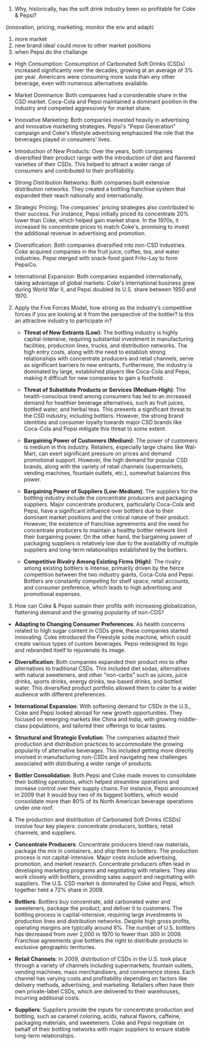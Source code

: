 1. Why, historically, has the soft drink industry been so profitable
   for Coke & Pepsi?

(innovation, pricing, marketing, monitor the env and adapt)
1. more market
2. new brand idea! could move to other market positions 
3. when Pepsi do the challange

- High Consumption: Consumption of Carbonated Soft Drinks (CSDs) increased significantly over the decades, growing at an average of 3% per year. Americans were consuming more soda than any other beverage, even with numerous alternatives available.

- Market Dominance: Both companies had a considerable share in the CSD market. Coca-Cola and Pepsi maintained a dominant position in the industry and competed aggressively for market share.

- Innovative Marketing: Both companies invested heavily in advertising and innovative marketing strategies. Pepsi's "Pepsi Generation" campaign and Coke's lifestyle advertising emphasized the role that the beverages played in consumers' lives.

- Introduction of New Products: Over the years, both companies diversified their product range with the introduction of diet and flavored varieties of their CSDs. This helped to attract a wider range of consumers and contributed to their profitability.

- Strong Distribution Networks: Both companies built extensive distribution networks. They created a bottling franchise system that expanded their reach nationally and internationally.

- Strategic Pricing: The companies' pricing strategies also contributed to their success. For instance, Pepsi initially priced its concentrate 20% lower than Coke, which helped gain market share. In the 1970s, it increased its concentrate prices to match Coke's, promising to invest the additional revenue in advertising and promotion.

- Diversification: Both companies diversified into non-CSD industries. Coke acquired companies in the fruit juice, coffee, tea, and water industries. Pepsi merged with snack-food giant Frito-Lay to form PepsiCo.

- International Expansion: Both companies expanded internationally, taking advantage of global markets. Coke's international business grew during World War II, and Pepsi doubled its U.S. share between 1950 and 1970.

2.  Apply the Five Forces Model, how strong as the industry’s
    competitive forces if you are looking at it from the
    perspective of the bottler? Is this an attractive industry to
    participate in?

    - **Threat of New Entrants (Low)**:
      The bottling industry is highly capital-intensive, requiring substantial investment in manufacturing facilities, production lines, trucks, and distribution networks. The high entry costs, along with the need to establish strong relationships with concentrate producers and retail channels, serve as significant barriers to new entrants. Furthermore, the industry is dominated by large, established players like Coca-Cola and Pepsi, making it difficult for new companies to gain a foothold.

    - **Threat of Substitute Products or Services (Medium-High)**:
      The health-conscious trend among consumers has led to an increased demand for healthier beverage alternatives, such as fruit juices, bottled water, and herbal teas. This presents a significant threat to the CSD industry, including bottlers. However, the strong brand identities and consumer loyalty towards major CSD brands like Coca-Cola and Pepsi mitigate this threat to some extent.

    - **Bargaining Power of Customers (Medium)**:
      The power of customers is medium in this industry. Retailers, especially large chains like Wal-Mart, can exert significant pressure on prices and demand promotional support. However, the high demand for popular CSD brands, along with the variety of retail channels (supermarkets, vending machines, fountain outlets, etc.), somewhat balances this power.

    - **Bargaining Power of Suppliers (Low-Medium)**:
      The suppliers for the bottling industry include the concentrate producers and packaging suppliers. Major concentrate producers, particularly Coca-Cola and Pepsi, have a significant influence over bottlers due to their dominant market positions and the critical nature of their product. However, the existence of franchise agreements and the need for concentrate producers to maintain a healthy bottler network limit their bargaining power. On the other hand, the bargaining power of packaging suppliers is relatively low due to the availability of multiple suppliers and long-term relationships established by the bottlers.

    - **Competitive Rivalry Among Existing Firms (High)**:
      The rivalry among existing bottlers is intense, primarily driven by the fierce competition between the two industry giants, Coca-Cola and Pepsi. Bottlers are constantly competing for shelf space, retail accounts, and consumer preference, which leads to high advertising and promotional expenses.

3.  How can Coke & Pepsi sustain their profits with increasing
    globalization, flattening demand and the growing popularity
    of non-CDS?

- **Adapting to Changing Consumer Preferences**: As health concerns related to high sugar content in CSDs grew, these companies started innovating. Coke introduced the Freestyle soda machine, which could create various types of custom beverages. Pepsi redesigned its logo and rebranded itself to rejuvenate its image.

- **Diversification**: Both companies expanded their product mix to offer alternatives to traditional CSDs. This included diet sodas, alternatives with natural sweeteners, and other "non-carbs" such as juices, juice drinks, sports drinks, energy drinks, tea-based drinks, and bottled water. This diversified product portfolio allowed them to cater to a wider audience with different preferences.

- **International Expansion**: With softening demand for CSDs in the U.S., Coke and Pepsi looked abroad for new growth opportunities. They focused on emerging markets like China and India, with growing middle-class populations, and tailored their offerings to local tastes.

- **Structural and Strategic Evolution**: The companies adapted their production and distribution practices to accommodate the growing popularity of alternative beverages. This included getting more directly involved in manufacturing non-CSDs and navigating new challenges associated with distributing a wider range of products.

- **Bottler Consolidation**: Both Pepsi and Coke made moves to consolidate their bottling operations, which helped streamline operations and increase control over their supply chains. For instance, Pepsi announced in 2009 that it would buy two of its biggest bottlers, which would consolidate more than 80% of its North American beverage operations under one roof.

4. The production and distribution of Carbonated Soft Drinks (CSDs) involve four key players: concentrate producers, bottlers, retail channels, and suppliers.

- **Concentrate Producers**: Concentrate producers blend raw materials, package the mix in containers, and ship them to bottlers. The production process is not capital-intensive. Major costs include advertising, promotion, and market research. Concentrate producers often lead in developing marketing programs and negotiating with retailers. They also work closely with bottlers, providing sales support and negotiating with suppliers. The U.S. CSD market is dominated by Coke and Pepsi, which together held a 72% share in 2009.

- **Bottlers**: Bottlers buy concentrate, add carbonated water and sweeteners, package the product, and deliver it to customers. The bottling process is capital-intensive, requiring large investments in production lines and distribution networks. Despite high gross profits, operating margins are typically around 8%. The number of U.S. bottlers has decreased from over 2,000 in 1970 to fewer than 300 in 2009. Franchise agreements give bottlers the right to distribute products in exclusive geographic territories.

- **Retail Channels**: In 2009, distribution of CSDs in the U.S. took place through a variety of channels including supermarkets, fountain outlets, vending machines, mass merchandisers, and convenience stores. Each channel has varying costs and profitability depending on factors like delivery methods, advertising, and marketing. Retailers often have their own private-label CSDs, which are delivered to their warehouses, incurring additional costs.

- **Suppliers**: Suppliers provide the inputs for concentrate production and bottling, such as caramel coloring, acids, natural flavors, caffeine, packaging materials, and sweeteners. Coke and Pepsi negotiate on behalf of their bottling networks with major suppliers to ensure stable long-term relationships.
